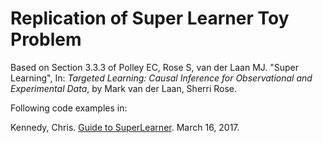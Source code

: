 # Replication of Super Learner Toy Problem

Based on Section 3.3.3 of Polley EC, Rose S, van der Laan MJ. "Super Learning", In: _Targeted Learning: Causal Inference for Observational and Experimental Data_, by Mark van der Laan, Sherri Rose.

Following code examples in:

Kennedy, Chris. [Guide to SuperLearner](https://cran.r-project.org/web/packages/SuperLearner/vignettes/Guide-to-SuperLearner.html). March 16, 2017.
